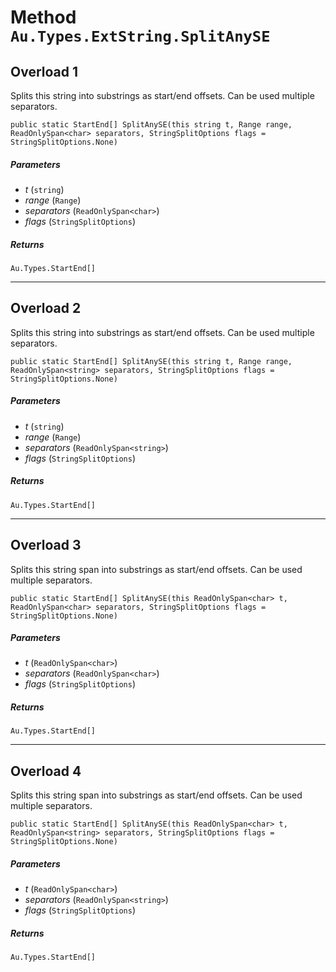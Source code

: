 # Method `Au.Types.ExtString.SplitAnySE`

## Overload 1

Splits this string into substrings as start/end offsets. Can be used multiple separators.

```
public static StartEnd[] SplitAnySE(this string t, Range range, ReadOnlySpan<char> separators, StringSplitOptions flags = StringSplitOptions.None)
```

##### Parameters

- *t*  (`string`)
- *range*  (`Range`)
- *separators*  (`ReadOnlySpan<char>`)
- *flags*  (`StringSplitOptions`)

##### Returns

`Au.Types.StartEnd[]`

* * *

## Overload 2

Splits this string into substrings as start/end offsets. Can be used multiple separators.

```
public static StartEnd[] SplitAnySE(this string t, Range range, ReadOnlySpan<string> separators, StringSplitOptions flags = StringSplitOptions.None)
```

##### Parameters

- *t*  (`string`)
- *range*  (`Range`)
- *separators*  (`ReadOnlySpan<string>`)
- *flags*  (`StringSplitOptions`)

##### Returns

`Au.Types.StartEnd[]`

* * *

## Overload 3

Splits this string span into substrings as start/end offsets. Can be used multiple separators.

```
public static StartEnd[] SplitAnySE(this ReadOnlySpan<char> t, ReadOnlySpan<char> separators, StringSplitOptions flags = StringSplitOptions.None)
```

##### Parameters

- *t*  (`ReadOnlySpan<char>`)
- *separators*  (`ReadOnlySpan<char>`)
- *flags*  (`StringSplitOptions`)

##### Returns

`Au.Types.StartEnd[]`

* * *

## Overload 4

Splits this string span into substrings as start/end offsets. Can be used multiple separators.

```
public static StartEnd[] SplitAnySE(this ReadOnlySpan<char> t, ReadOnlySpan<string> separators, StringSplitOptions flags = StringSplitOptions.None)
```

##### Parameters

- *t*  (`ReadOnlySpan<char>`)
- *separators*  (`ReadOnlySpan<string>`)
- *flags*  (`StringSplitOptions`)

##### Returns

`Au.Types.StartEnd[]`
